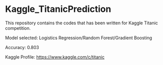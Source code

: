 # Kaggle_TitanicPrediction

This repository contains the codes that has been written for Kaggle Titanic competition.

Model selected: Logistics Regression/Random Forest/Gradient Boosting

Accuracy: 0.803

Kaggle Profile: https://www.kaggle.com/c/titanic
